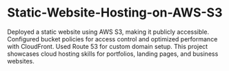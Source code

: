 # Static-Website-Hosting-on-AWS-S3
Deployed a static website using AWS S3, making it publicly accessible. Configured bucket policies for access control and optimized performance with CloudFront. Used Route 53 for custom domain setup. This project showcases cloud hosting skills for portfolios, landing pages, and business websites.
